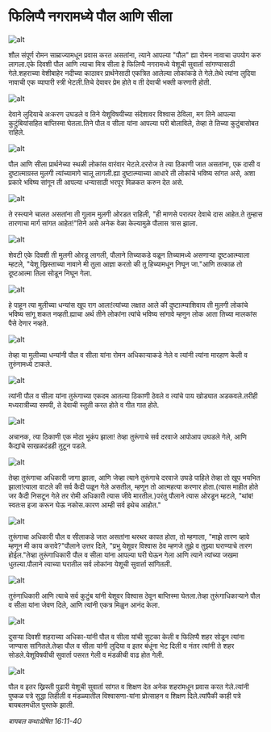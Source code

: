 # फिलिप्पै नगरामध्ये पौल आणि सीला

![alt](https://cdn.door43.org/obs/jpg/360px/obs-en-47-01.jpg)

शौल संपूर्ण रोमन साम्राज्यामधून प्रवास करत असतांना, त्याने आपल्या "पौल" ह्या रोमन नावाचा उपयोग करु लागला.एके दिवशी पौल आणि त्याचा मित्र सीला हे फिलिप्पै नगरामध्ये येशूची सुवार्ता सांगण्यासाठी गेले.शहराच्या वेशीबाहेर नदीच्या काठावर प्रार्थनेसाठी एकत्रित आलेल्या लोकांकडे ते गेले.तेथे त्यांना लुदिया नावाची एक व्यापारी स्त्री भेटली.तिचे देवावर प्रेम होते व ती देवाची भक्ती करणारी होती.

![alt](https://cdn.door43.org/obs/jpg/360px/obs-en-47-02.jpg)

देवाने लुदियाचे अःकरण उघडले व तिने येशूविषयीच्या संदेशावर विश्वास ठेविला, मग तिने आपल्या कुटुंबियांसहित बाप्तिस्मा घेतला.तिने पौल व सीला यांना आपल्या घरी बोलाविले, तेव्हा ते तिच्या कुटुंबासोबत राहिले.

![alt](https://cdn.door43.org/obs/jpg/360px/obs-en-47-03.jpg)

पौल आणि सीला प्रार्थनेच्या स्थळी लोकांस वारंवार भेटले.दररोज ते त्या ठिकाणी जात असतांना, एक दासी व दुष्टात्माग्रस्त मुलगी त्यांच्यामागे चालू लागली.ह्या दुष्टात्म्याच्या आधारे ती लोकांचे भविष्य सांगत असे, अशा प्रकारे भविष्य सांगून ती आपल्या धन्यासाठी भरपूर मिळकत करुन देत असे.

![alt](https://cdn.door43.org/obs/jpg/360px/obs-en-47-04.jpg)

ते रस्त्याने चालत असतांना ती गुलाम मुलगी ओरडत राहिली, "ही माणसे परात्पर देवाचे दास आहेत.ते तुम्हास तारणाचा मार्ग सांगत आहेत!"तिने असे अनेक वेळा केल्यामुळे पौलास त्रास झाला.

![alt](https://cdn.door43.org/obs/jpg/360px/obs-en-47-05.jpg)

शेवटी एके दिवशी ती मुलगी ओरडू लागली, पौलाने तिच्याकडे वळून तिच्यामध्ये असणाऱ्या दूष्टआत्म्याला म्हटले, "येशू ख्रिस्ताच्या नावाने मी तुला आज्ञा करतो की तू हिच्यामधून निघून जा."आणि तत्काळ तो दूष्टआत्मा तिला सोडून निघून गेला.

![alt](https://cdn.door43.org/obs/jpg/360px/obs-en-47-06.jpg)

हे पाहून त्या मुलीच्या धन्यांस खूप राग आला!त्यांच्या लक्षात आले की दुष्टात्म्याशिवाय ती मुलगी लोकांचे भविष्य सांगू शकत नव्हती.ह्याचा अर्थ तीने लोकांना त्यांचे भविष्य सांगावे म्हणुन लोक आता तिच्या मालकांस पैसे देणार नव्हते.

![alt](https://cdn.door43.org/obs/jpg/360px/obs-en-47-07.jpg)

तेव्हा या मुलीच्या धन्यांनी पौल व सीला यांना रोमन अधिकाऱ्याकडे नेले व त्यांनी त्यांना मारहाण केली व तुरुंगामध्ये टाकले.

![alt](https://cdn.door43.org/obs/jpg/360px/obs-en-47-08.jpg)

त्यांनी पौल व सीला यांना तुरूंगाच्या एकदम आतल्या ठिकाणी ठेवले व त्यांचे पाय खोड्यात अडकवले.तरीही मध्यरात्रीच्या समयी, ते देवाची स्तुती करत होते व गीत गात होते.

![alt](https://cdn.door43.org/obs/jpg/360px/obs-en-47-09.jpg)

अचानक, त्या ठिकाणी एक मोठा भूकंप झाला!	तेव्हा तुरूंगाचे सर्व दरवाजे आपोआप उघडले गेले, आणि कैद्यांचे साखळदंडही तुटून पडले.

![alt](https://cdn.door43.org/obs/jpg/360px/obs-en-47-10.jpg)

तेव्हा तुरूंगाचा अधिकारी जागा झाला, आणि जेव्हा त्याने तुरूंगाचे दरवाजे उघडे पाहिले तेव्हा तो खूप भयभित झाला!त्याला वाटले की सर्व कैदी पळून गेले असतील, म्हणून तो आत्महत्या करणार होता.(त्यास माहीत होते जर कैदी निसटून गेले तर रोमी अधिकारी त्यास जीवे मारतील.)परंतु पौलाने त्यास ओरडून म्हटले, "थांब!स्वतःस इजा करून घेऊ नकोस.कारण आम्ही सर्व इथेच आहोत."

![alt](https://cdn.door43.org/obs/jpg/360px/obs-en-47-11.jpg)

तुरूंगाचा अधिकारी पौल व सीलाकडे जात असतांना थरथर कापत होता, तो म्हणाला, "माझे तारण व्हावे म्हणून मी काय करावे?"पौलाने उत्तर दिले, "प्रभु येशूवर विश्वास ठेव म्हणजे तुझे व तुझ्या घराण्याचे तारण होईल."तेव्हा तुरूंगाधिकारी पौल व सीला यांना आपल्या घरी घेऊन गेला आणि त्याने त्यांच्या जखमा धुतल्या.पौलाने त्याच्या घरातील सर्व लोकांना येशूची सुवार्ता सांगितली.

![alt](https://cdn.door43.org/obs/jpg/360px/obs-en-47-12.jpg)

तुरुंगाधिकारी आणि त्याचे सर्व कुटुंब यांनी येशूवर विश्वास ठेवून बाप्तिस्मा घेतला.तेव्हा तुरूंगाधिकाऱ्याने पौल व सीला यांना जेवण दिले, आणि त्यांनी एकत्र मिळुन आनंद केला.

![alt](https://cdn.door43.org/obs/jpg/360px/obs-en-47-13.jpg)

दुसऱ्या दिवशी शहराच्या अधिका-यांनी पौल व सीला यांची सुटका केली व फिलिप्पै शहर सोडून त्यांना जाण्यास सांगितले.तेव्हा पौल व सीला यांनी लुदिया व इतर बंधूंना भेट दिली व नंतर त्यांनी ते शहर सोडले.येशूविषयीची सुवार्ता पसरत गेली व मंडळीची वाढ होत गेली.

![alt](https://cdn.door43.org/obs/jpg/360px/obs-en-47-14.jpg)

पौल व इतर ख्रिस्ती पुढारी येशूची सुवार्ता सांगत व शिक्षण देत अनेक शहरांमधून प्रवास करत गेले.त्यांनी पुष्कळ पत्रे सुद्धा लिहीली व मंडळ्यातील विश्वासणा-यांना प्रोत्साहन व शिक्षण  दिले.त्यांपैकी काही पत्रे बायबलमधील पुस्तके झाली.

_बायबल कथाःप्रेषित 16:11-40_